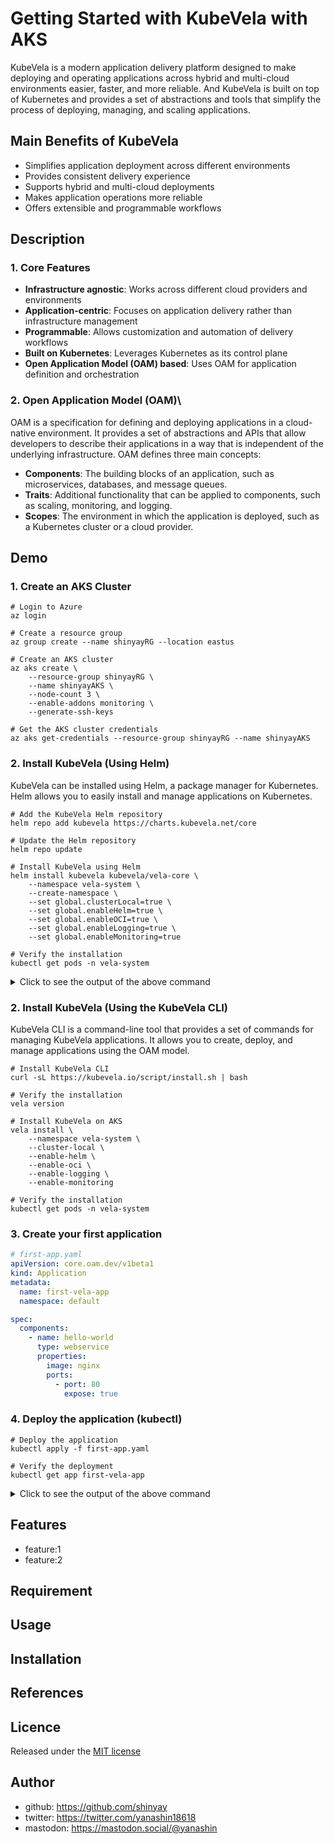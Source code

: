 # Getting Started with KubeVela with AKS

KubeVela is a modern application delivery platform designed to make deploying and operating applications across hybrid and multi-cloud environments easier, faster, and more reliable.
And KubeVela is built on top of Kubernetes and provides a set of abstractions and tools that simplify the process of deploying, managing, and scaling applications.

## Main Benefits of KubeVela
- Simplifies application deployment across different environments
- Provides consistent delivery experience
- Supports hybrid and multi-cloud deployments
- Makes application operations more reliable
- Offers extensible and programmable workflows

## Description

### 1. Core Features

- **Infrastructure agnostic**: Works across different cloud providers and environments
- **Application-centric**: Focuses on application delivery rather than infrastructure management
- **Programmable**: Allows customization and automation of delivery workflows
- **Built on Kubernetes**: Leverages Kubernetes as its control plane
- **Open Application Model (OAM) based**: Uses OAM for application definition and orchestration

### 2. Open Application Model (OAM)\
OAM is a specification for defining and deploying applications in a cloud-native environment. It provides a set of abstractions and APIs that allow developers to describe their applications in a way that is independent of the underlying infrastructure.
OAM defines three main concepts:
- **Components**: The building blocks of an application, such as microservices, databases, and message queues.
- **Traits**: Additional functionality that can be applied to components, such as scaling, monitoring, and logging.
- **Scopes**: The environment in which the application is deployed, such as a Kubernetes cluster or a cloud provider.

## Demo

### 1. Create an AKS Cluster

```fish
# Login to Azure
az login

# Create a resource group
az group create --name shinyayRG --location eastus

# Create an AKS cluster
az aks create \
    --resource-group shinyayRG \
    --name shinyayAKS \
    --node-count 3 \
    --enable-addons monitoring \
    --generate-ssh-keys

# Get the AKS cluster credentials
az aks get-credentials --resource-group shinyayRG --name shinyayAKS
```

### 2. Install KubeVela (Using Helm)
KubeVela can be installed using Helm, a package manager for Kubernetes. Helm allows you to easily install and manage applications on Kubernetes.

```fish
# Add the KubeVela Helm repository
helm repo add kubevela https://charts.kubevela.net/core

# Update the Helm repository
helm repo update

# Install KubeVela using Helm
helm install kubevela kubevela/vela-core \
    --namespace vela-system \
    --create-namespace \
    --set global.clusterLocal=true \
    --set global.enableHelm=true \
    --set global.enableOCI=true \
    --set global.enableLogging=true \
    --set global.enableMonitoring=true

# Verify the installation
kubectl get pods -n vela-system
```

<details>
<summary>Click to see the output of the above command</summary>

```text
NAME: kubevela
LAST DEPLOYED: Mon Feb 24 22:45:04 2025
NAMESPACE: vela-system
STATUS: deployed
REVISION: 1
NOTES:
Welcome to use the KubeVela! Enjoy your shipping application journey!

                                   ,
                                   //,
                                   ////
                               ./  /////*
                             ,///  ///////
                           ./////  ////////
                          ///////  /////////
                         ////////  //////////
                       ,/////////  ///////////
                      ,//////////  ///////////.
                     .///////////  ////////////
                     ////////////  ////////////.
                    *////////////  ////////////*
       #@@@@@@@@@@@*     ..,,***/  /////////////
        /@@@@@@@@@@@#
         *@@@@@@@@@@@@@@@@@@@@@@@@@@@@@@@@@@@@@@@&
          .@@@@@@@@@@@@@@@@@@@@@@@@@@@@@@@@@@@@@.

              @@@@@@@@@@@@@@@@@@@@@@@@@@@@@
                .&@@@*    *@@@&    ,@@@&.

       _  __       _          __     __     _
      | |/ /_   _ | |__    ___\ \   / /___ | |  __ _
      | ' /| | | || '_ \  / _ \\ \ / // _ \| | / _` |
      | . \| |_| || |_) ||  __/ \ V /|  __/| || (_| |
      |_|\_\\__,_||_.__/  \___|  \_/  \___||_| \__,_|


You can refer to https://kubevela.io for more details.
```
</details>

### 2. Install KubeVela (Using the KubeVela CLI)
KubeVela CLI is a command-line tool that provides a set of commands for managing KubeVela applications. It allows you to create, deploy, and manage applications using the OAM model.

```fish
# Install KubeVela CLI
curl -sL https://kubevela.io/script/install.sh | bash

# Verify the installation
vela version

# Install KubeVela on AKS
vela install \
    --namespace vela-system \
    --cluster-local \
    --enable-helm \
    --enable-oci \
    --enable-logging \
    --enable-monitoring

# Verify the installation
kubectl get pods -n vela-system
```

### 3. Create your first application

```yaml
# first-app.yaml
apiVersion: core.oam.dev/v1beta1
kind: Application
metadata:
  name: first-vela-app
  namespace: default

spec:
  components:
    - name: hello-world
      type: webservice
      properties:
        image: nginx
        ports:
          - port: 80
            expose: true
```

### 4. Deploy the application (kubectl)

```fish
# Deploy the application
kubectl apply -f first-app.yaml

# Verify the deployment
kubectl get app first-vela-app
```

<details>
<summary>Click to see the output of the above command</summary>

</details>


## Features

- feature:1
- feature:2

## Requirement

## Usage

## Installation

## References

## Licence

Released under the [MIT license](https://gist.githubusercontent.com/shinyay/56e54ee4c0e22db8211e05e70a63247e/raw/f3ac65a05ed8c8ea70b653875ccac0c6dbc10ba1/LICENSE)

## Author

- github: <https://github.com/shinyay>
- twitter: <https://twitter.com/yanashin18618>
- mastodon: <https://mastodon.social/@yanashin>
